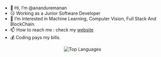 <!-- ![Javascript wallpaper by wallpaper access](https://raw.githubusercontent.com/ananduremanan/Demo/demo_files/4635758.jpg) -->

- 👋 Hi, I’m @ananduremanan
- 😑 Working as a Junior Software Developer 
- 👀 I’m interested in Machine Learning, Computer Vision, Full Stack And BlockChain.
- 📫 How to reach me : check my [website](https://imanandhuremanan.vercel.app/)
- 💰 Coding pays my bills.
<!-- - 👨‍💻 LeetCode : https://leetcode.com/Anandhu_Remanan/ -->

<div style="display: flex;  justify-content: center">
<!--   <img src="https://github-readme-stats.vercel.app/api?username=ananduremanan&bg_color=0D1117&title_color=ffffff&text_color=ffffff" alt="GitHub Stats" /> -->
  <img src="https://github-readme-stats.vercel.app/api/top-langs/?username=ananduremanan&hide_progress=true&bg_color=0D1117&title_color=ffffff&text_color=ffffff" alt="Top Languages" />
</div>

<!---
ananduremanan/ananduremanan is a ✨ special ✨ repository because its `README.md` (this file) appears on your GitHub profile.
You can click the Preview link to take a look at your changes.
--->
